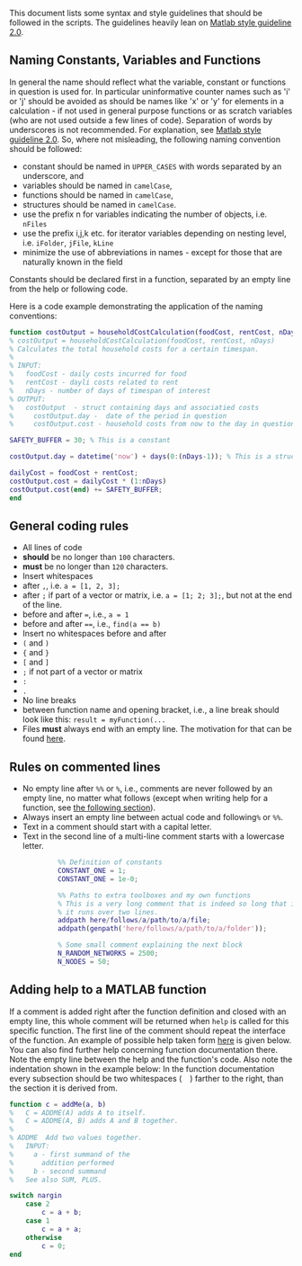 This document lists some syntax and style guidelines that should be followed in the scripts. The guidelines heavily lean on  [Matlab style guideline 2.0](https://uk.mathworks.com/matlabcentral/fileexchange/46056-matlab-style-guidelines-2-0).

## Naming Constants, Variables and Functions
In general the name should reflect what the variable, constant or functions in question is used for. In particular uninformative counter names such as 'i' or 'j' should be avoided as should be names like 'x' or 'y' for elements in a calculation - if not used in general purpose functions or as scratch variables (who are not used outside a few lines of code).
Separation of words by underscores is not recommended. For explanation, see [Matlab style guideline 2.0](https://uk.mathworks.com/matlabcentral/fileexchange/46056-matlab-style-guidelines-2-0). So, where not misleading, the following naming convention should be followed:
*  constant should be named in `UPPER_CASES` with words separated by an underscore, and
*  variables should be named in `camelCase`,
*  functions should be named in `camelCase`,
*  structures should be named in `camelCase`.
*  use the prefix n for variables indicating the number of objects, i.e. `nFiles`
*  use the prefix i,j,k etc. for iterator variables depending on nesting level, i.e. `iFolder`, `jFile`, `kLine`
*  minimize the use of abbreviations in names - except for those that are naturally known in the field

Constants should be declared first in a function, separated by an empty line from the help or following code.

Here is a code example demonstrating the application of the naming conventions:
```matlab
function costOutput = householdCostCalculation(foodCost, rentCost, nDays)
% costOutput = householdCostCalculation(foodCost, rentCost, nDays)
% Calculates the total household costs for a certain timespan.
%
% INPUT:
%   foodCost - daily costs incurred for food
%   rentCost - dayli costs related to rent
%   nDays - number of days of timespan of interest
% OUTPUT:
%   costOutput  - struct containing days and associatied costs
%     costOutput.day -  date of the period in question
%     costOutput.cost - household costs from now to the day in question

SAFETY_BUFFER = 30; % This is a constant

costOutput.day = datetime('now') + days(0:(nDays-1)); % This is a struct, calculated using a function

dailyCost = foodCost + rentCost;
costOutput.cost = dailyCost * (1:nDays)
costOutput.cost(end) += SAFETY_BUFFER;
end
```

## General coding rules
* All lines of code
 * **should** be no longer than `100` characters.
 * **must** be no longer than `120` characters.
* Insert whitespaces
 * after `,`, i.e. `a = [1, 2, 3];`
 * after `;` if part of a vector or matrix, i.e. `a = [1; 2; 3];`, but not at the end of the line.
 * before and after `=`, i.e., `a = 1`
 * before and after `==`, i.e., `find(a == b)`
* Insert no whitespaces before and after
 * `(` and `)`
 * `{` and `}`
 * `[` and `]`
 * `;` if not part of a vector or matrix
 * `:`
 * `.`
* No line breaks
 * between function name and opening bracket, i.e., a line break should look like this: `result = myFunction(...`
* Files **must** always end with an empty line. The motivation for that can be found [here](http://stackoverflow.com/questions/2287967/why-is-it-recommended-to-have-empty-line-in-the-end-of-file).

## Rules on commented lines
 * No empty line after `%%` or `%`, i.e., comments are never followed by an empty line, no matter what follows (except when writing help for a function, see [the following section](#adding-help-to-a-matlab-function)).
 * Always insert an empty line between actual code and following`%` or `%%`.
 * Text in a comment should start with a capital letter.
 * Text in the second line of a multi-line comment starts with a lowercase letter.
``` matlab
            %% Definition of constants
            CONSTANT_ONE = 1;
            CONSTANT_ONE = 1e-0;

            %% Paths to extra toolboxes and my own functions
            % This is a very long comment that is indeed so long that it takes up so much space that
            % it runs over two lines.
            addpath here/follows/a/path/to/a/file;
            addpath(genpath('here/follows/a/path/to/a/folder'));

            % Some small comment explaining the next block
            N_RANDOM_NETWORKS = 2500;
            N_NODES = 50;
```

## Adding help to a MATLAB function
If a comment is added right after the function definition and closed with an empty line, this whole comment will be returned when `help` is called for this specific function.
The first line of the comment should repeat the interface of the function.
An example of possible help taken form [here](http://de.mathworks.com/help/matlab/matlab_prog/add-help-for-your-program.html) is given below.
You can also find further help concerning function documentation there.
Note the empty line between the help and the function's code.
Also note the indentation shown in the example below:
In the function documentation every subsection should be two whitespaces (`  `) farther to the right, than the section it is derived from.

```matlab
function c = addMe(a, b)
%   C = ADDME(A) adds A to itself.
%   C = ADDME(A, B) adds A and B together.
%
% ADDME  Add two values together.
%   INPUT:
%     a - first summand of the
%       addition performed
%     b - second summand
%   See also SUM, PLUS.

switch nargin
    case 2
        c = a + b;
    case 1
        c = a + a;
    otherwise
        c = 0;
end
```
